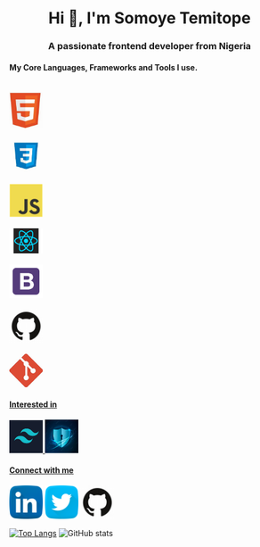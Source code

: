 <h1 align="center">Hi 👋, I'm Somoye Temitope</h1>
<h3 align="center">A passionate frontend developer from Nigeria</h3>

#### My Core Languages, Frameworks and Tools I use.

<code>
<a href="https://html.com/"><img src="images/html.jpg" width="60" title="HTML" /></a>
</code>

<code>
<a href="https://css-tricks.com/"><img src="images/css.jpg" width="60" title="CSS" /></a>
</code>

<code>
<a href="https://www.javascript.com/"><img src="images/javascript.png" width="60" title="JavaScript" /></a>
</code>

<code>
<a href="https://reactjs.org/"><img src="images/react.png" width="60" title="React" /></a>
</code>

<code>
<a href="https://getbootstrap.com/"><img src="images/B.png" width="60" title="Bootstrap" /></a>
</code>

<code>
<a href="github.com"><img src="images/github.jpg" width="60" title="GitHub" /></a>
</code>

<code>
<a href="https://git-scm.com/"><img src="images/git.jpg" width="60" title="Git" />
</code>

#### Interested in

<a href="https://tailwindcss.com/"><img src="images/tailwind.png" width="60" title="Tailwind CSS" />
<a href="https://www.cisa.gov/cybersecurity"><img src="images/cyber.jfif" width="60" title="Cyber Security" />

#### Connect with me

<a href="https://www.linkedin.com/in/somoye-temitope/"><img src="images/linkedin.png" width="60" /></a>
<a href="https://twitter.com/_itsTemi"><img src="images/twitter.png" width="60" /></a>
<a href="https://github.com/itsTemi"><img src="images/github.jpg" width="60" /></a>

[![Top Langs](https://github-readme-stats.vercel.app/api/top-langs/?username=itsTmi&layout=compact&theme=dark)](https://github.com/anuraghazra/github-readme-stats)
![GitHub stats](https://github-readme-stats.vercel.app/api?username=itsTemi&show_icons=true&theme=dark)

